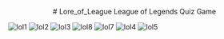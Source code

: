<p align="center">
# Lore_of_League
League of Legends Quiz Game

![lol1](https://user-images.githubusercontent.com/82179486/230604412-5d615d63-cc16-4b1f-9195-b1e6e5f54b2f.png)
![lol2](https://user-images.githubusercontent.com/82179486/230604413-1c3b6f6f-81a4-4c62-8510-7356bbaf5e4c.png)
![lol3](https://user-images.githubusercontent.com/82179486/230604417-c6a05858-8042-4002-9298-f2f195ea82c3.png)
![lol8](https://user-images.githubusercontent.com/82179486/230604421-f9c6ae7e-cff2-40f9-a77b-0b48c09aa53a.png)
![lol7](https://user-images.githubusercontent.com/82179486/230604424-60afeef0-41ba-4e81-847f-b077086727ab.png)
![lol4](https://user-images.githubusercontent.com/82179486/230604428-924c2d83-b938-45e5-8d26-4b1f72505612.png)
![lol5](https://user-images.githubusercontent.com/82179486/230604409-02194ba6-0e03-4e64-afd0-2557a78fef13.png)
</p>
